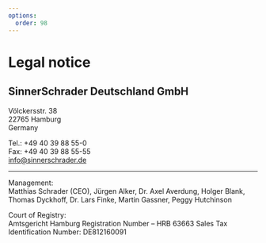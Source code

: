 ```yaml
---
options:
  order: 98
---
```


# Legal notice
## SinnerSchrader Deutschland GmbH
Völckersstr. 38  
22765 Hamburg  
Germany

Tel.: +49 40 39 88 55-0  
Fax: +49 40 39 88 55-55  
info@sinnerschrader.de  

---

Management:  
Matthias Schrader (CEO), Jürgen Alker, Dr. Axel Averdung, Holger Blank, Thomas Dyckhoff, Dr. Lars Finke, Martin Gassner, Peggy Hutchinson

Court of Registry:  
Amtsgericht Hamburg Registration Number – HRB 63663
Sales Tax Identification Number: DE812160091